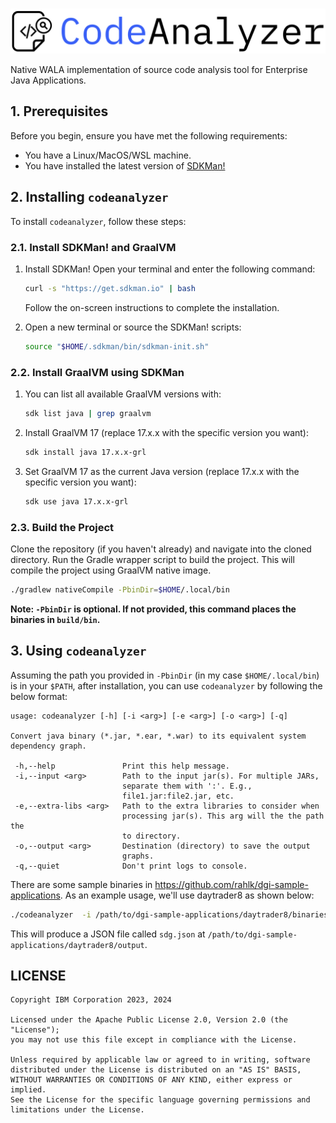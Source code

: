 #

![logo](./docs/assets/logo.png)

Native WALA implementation of source code analysis tool for Enterprise Java Applications.

## 1. Prerequisites

Before you begin, ensure you have met the following requirements:

* You have a Linux/MacOS/WSL machine.
* You have installed the latest version of [SDKMan!](sdkman.io/)

## 2. Installing `codeanalyzer`

To install `codeanalyzer`, follow these steps:

### 2.1. Install SDKMan! and GraalVM

1. Install SDKMan!
   Open your terminal and enter the following command:

   ```bash
   curl -s "https://get.sdkman.io" | bash
   ```

   Follow the on-screen instructions to complete the installation.

2. Open a new terminal or source the SDKMan! scripts:

   ```bash
   source "$HOME/.sdkman/bin/sdkman-init.sh"
   ```

### 2.2. Install GraalVM using SDKMan

1. You can list all available GraalVM versions with:

   ```bash
   sdk list java | grep graalvm
   ```

2. Install GraalVM 17 (replace 17.x.x with the specific version you want):

   ```bash
   sdk install java 17.x.x-grl
   ```

3. Set GraalVM 17 as the current Java version (replace 17.x.x with the specific version you want):

   ```bash
   sdk use java 17.x.x-grl
   ```

### 2.3. Build the Project

Clone the repository (if you haven't already) and navigate into the cloned directory. Run the Gradle wrapper script to build the project. This will compile the project using GraalVM native image.

```bash
./gradlew nativeCompile -PbinDir=$HOME/.local/bin
```

**Note: `-PbinDir` is optional. If not provided, this command places the binaries in  `build/bin`.**

## 3. Using `codeanalyzer`

Assuming the path you provided in `-PbinDir` (in my case `$HOME/.local/bin`) is in your `$PATH`, after installation, you can use `codeanalyzer` by following the below format:

```help
usage: codeanalyzer [-h] [-i <arg>] [-e <arg>] [-o <arg>] [-q]

Convert java binary (*.jar, *.ear, *.war) to its equivalent system
dependency graph.

 -h,--help               Print this help message.
 -i,--input <arg>        Path to the input jar(s). For multiple JARs,
                         separate them with ':'. E.g.,
                         file1.jar:file2.jar, etc.
 -e,--extra-libs <arg>   Path to the extra libraries to consider when
                         processing jar(s). This arg will the the path the
                         to directory.
 -o,--output <arg>       Destination (directory) to save the output
                         graphs.
 -q,--quiet              Don't print logs to console.
```

There are some sample binaries in <https://github.com/rahlk/dgi-sample-applications>. As an example usage, we'll use daytrader8 as shown below:

   ```sh
   ./codeanalyzer  -i /path/to/dgi-sample-applications/daytrader8/binaries -e /path/to/dgi-sample-applications/daytrader8/libs -o /path/to/dgi-sample-applications/daytrader8/output
   ```

This will produce a JSON file called `sdg.json` at `/path/to/dgi-sample-applications/daytrader8/output`.

## LICENSE

```
Copyright IBM Corporation 2023, 2024

Licensed under the Apache Public License 2.0, Version 2.0 (the "License");
you may not use this file except in compliance with the License.

Unless required by applicable law or agreed to in writing, software
distributed under the License is distributed on an "AS IS" BASIS,
WITHOUT WARRANTIES OR CONDITIONS OF ANY KIND, either express or implied.
See the License for the specific language governing permissions and
limitations under the License.
```
